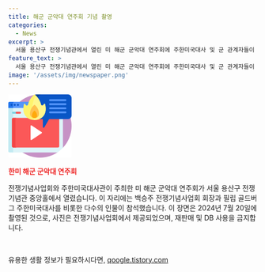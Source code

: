 ```yaml
---
title: 해군 군악대 연주회 기념 촬영
categories:
  - News
excerpt: >
  서울 용산구 전쟁기념관에서 열린 미 해군 군악대 연주회에 주한미국대사 및 군 관계자들이 참석하고 있다. 백승주 전쟁기념사업회장과 필립 골드버그 주한미국대사가 기념 촬영을 하는 장면이다.
feature_text: >
  서울 용산구 전쟁기념관에서 열린 미 해군 군악대 연주회에 주한미국대사 및 군 관계자들이 참석하고 있다. 백승주 전쟁기념사업회장과 필립 골드버그 주한미국대사가 기념 촬영을 하는 장면이다.
image: '/assets/img/newspaper.png'
---
```


<p><img src="/assets/img/news.png" alt="rentncar 속보" /></p>

<p><b><span style="color: #ee2323;">한미 해군 군악대 연주회</span></b></p>

<p>전쟁기념사업회와 주한미국대사관이 주최한 미 해군 군악대 연주회가 서울 용산구 전쟁기념관 중앙홀에서 열렸습니다. 이 자리에는 백승주 전쟁기념사업회 회장과 필립 골드버그 주한미국대사를 비롯한 다수의 인물이 참석했습니다. 이 장면은 2024년 7월 20일에 촬영된 것으로, 사진은 전쟁기념사업회에서 제공되었으며, 재판매 및 DB 사용을 금지합니다.</p>

<p data-ke-size="size16">&nbsp;</p>
유용한 생활 정보가 필요하시다면, <a href="https://qoogle.tistory.com" rel="dofollow">qoogle.tistory.com</a>


